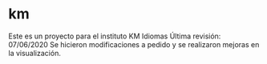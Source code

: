 # km
Este es un proyecto para el instituto KM Idiomas
Última revisión: 07/06/2020
Se hicieron modificaciones a pedido y se realizaron mejoras en la visualización.